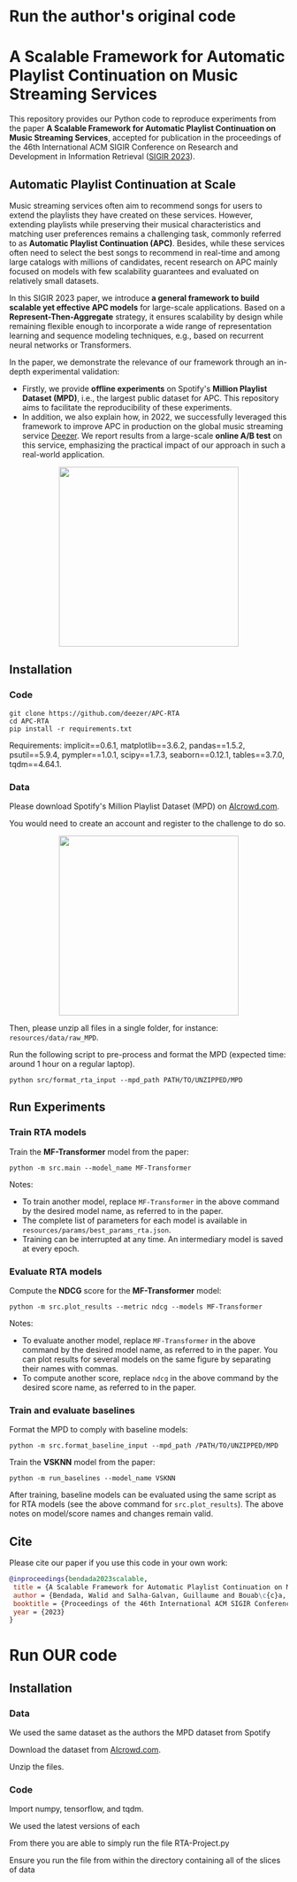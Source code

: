 # Run the author's original code

# A Scalable Framework for Automatic Playlist Continuation on Music Streaming Services


This repository provides our Python code to reproduce experiments from the paper **A Scalable Framework for Automatic Playlist Continuation on Music Streaming Services**, accepted for publication in the proceedings of the 46th International ACM SIGIR Conference on Research and Development in Information Retrieval ([SIGIR 2023](https://sigir.org/sigir2023/)).



## Automatic Playlist Continuation at Scale


Music streaming services often aim to recommend songs for users to extend the playlists they have created on these services. However, extending playlists while preserving their musical characteristics and matching user preferences remains a challenging task, commonly referred to as **Automatic Playlist Continuation (APC)**. Besides, while these services often need to select the best songs to recommend in real-time and among large catalogs with millions of candidates, recent research on APC mainly focused on models with few scalability guarantees and evaluated on relatively small datasets.

In this SIGIR 2023 paper, we introduce **a general framework to build scalable yet effective APC models** for large-scale applications. Based on a **Represent-Then-Aggregate** strategy, it ensures scalability by design while remaining flexible enough to incorporate a wide range of representation learning and sequence modeling techniques, e.g., based on recurrent neural networks or Transformers.

In the paper, we demonstrate the relevance of our framework through an in-depth experimental validation:
* Firstly, we provide **offline experiments** on Spotify's **Million Playlist Dataset (MPD)**, i.e., the largest public dataset for APC. This repository aims to facilitate the reproducibility of these experiments.
* In addition, we also explain how, in 2022, we successfully leveraged this framework to improve APC in production on the global music streaming service [Deezer](https://www.deezer.com/). We report results from a large-scale **online A/B test** on this service, emphasizing the practical impact of our approach in such a real-world application.

<p align="center">
  <img height="325" src="figures/apc.png">
</p>




## Installation

### Code

```
git clone https://github.com/deezer/APC-RTA
cd APC-RTA
pip install -r requirements.txt
```

Requirements: implicit==0.6.1, matplotlib==3.6.2, pandas==1.5.2, psutil==5.9.4, pympler==1.0.1, scipy==1.7.3, seaborn==0.12.1, tables==3.7.0, tqdm==4.64.1.

### Data

Please download Spotify's Million Playlist Dataset (MPD) on [AIcrowd.com](https://www.aicrowd.com/challenges/spotify-million-playlist-dataset-challenge).

You would need to create an account and register to the challenge to do so.

<p align="center">
  <img height="325" src="figures/mpd.png">
</p>

Then, please unzip all files in a single folder, for instance: `resources/data/raw_MPD`.

Run the following script to pre-process and format the MPD (expected time: around 1 hour on a regular laptop).

```
python src/format_rta_input --mpd_path PATH/TO/UNZIPPED/MPD
```



## Run Experiments

### Train RTA models

Train the **MF-Transformer** model from the paper:

```
python -m src.main --model_name MF-Transformer
```

Notes:
* To train another model, replace `MF-Transformer` in the above command by the desired model name, as referred to in the paper.
* The complete list of parameters for each model is available in `resources/params/best_params_rta.json`.
* Training can be interrupted at any time. An intermediary model is saved at every epoch.

### Evaluate RTA models

Compute the **NDCG** score for the **MF-Transformer** model:
```
python -m src.plot_results --metric ndcg --models MF-Transformer
```

Notes:
* To evaluate another model, replace `MF-Transformer` in the above command by the desired model name, as referred to in the paper. You can plot results for several models on the same figure by separating their names with commas.
* To compute another score, replace `ndcg` in the above command by the desired score name, as referred to in the paper.


### Train and evaluate baselines

Format the MPD to comply with baseline models:

```
python -m src.format_baseline_input --mpd_path /PATH/TO/UNZIPPED/MPD
```

Train the **VSKNN** model from the paper:

```
python -m run_baselines --model_name VSKNN
```

After training, baseline models can be evaluated using the same script as for RTA models (see the above command for `src.plot_results`).
The above notes on model/score names and changes remain valid.


## Cite

Please cite our paper if you use this code in your own work:

```BibTeX
@inproceedings{bendada2023scalable,
 title = {A Scalable Framework for Automatic Playlist Continuation on Music Streaming Services},
 author = {Bendada, Walid and Salha-Galvan, Guillaume and Bouab\c{c}a, Thomas and Cazenave, Tristan},
 booktitle = {Proceedings of the 46th International ACM SIGIR Conference on Research and Development in Information Retrieval},
 year = {2023}
}
```


# Run OUR code

## Installation

### Data

We used the same dataset as the authors the MPD dataset from Spotify

Download the dataset from [AIcrowd.com](https://www.aicrowd.com/challenges/spotify-million-playlist-dataset-challenge).

Unzip the files.

### Code

Import numpy, tensorflow, and tqdm.

We used the latest versions of each

From there you are able to simply run the file RTA-Project.py

Ensure you run the file from within the directory containing all of the slices of data
